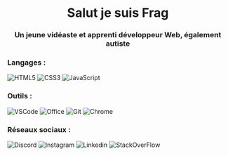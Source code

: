 <h1 align="center">Salut je suis Frag</h1>
<h3 align="center">Un jeune vidéaste et apprenti développeur Web, également autiste</h3>

<h3 align="left">Langages :</h3>

  ![HTML5](https://img.shields.io/badge/html5-%23E34F26.svg?style=for-the-badge&logo=html5&logoColor=white)
  ![CSS3](https://img.shields.io/badge/css3-%231572B6.svg?style=for-the-badge&logo=css3&logoColor=white)
  ![JavaScript](https://img.shields.io/badge/javascript-%23323330.svg?style=for-the-badge&logo=javascript&logoColor=%23F7DF1E)

<h3 align="left">Outils :</h3>

  ![VSCode](https://img.shields.io/badge/Visual_Studio_Code-0078D4?style=for-the-badge&logo=visual%20studio%20code&logoColor=white)
  ![Office](https://img.shields.io/badge/Microsoft_Office-D83B01?style=for-the-badge&logo=microsoft-office&logoColor=white)
  ![Git](https://img.shields.io/badge/GIT-E44C30?style=for-the-badge&logo=git&logoColor=white)
  ![Chrome](https://img.shields.io/badge/Google_chrome-4285F4?style=for-the-badge&logo=Google-chrome&logoColor=white)
  
<h3 align="left">Réseaux sociaux :</h3>
  
  ![Discord](https://img.shields.io/badge/Discord-7289DA?style=for-the-badge&logo=discord&logoColor=white)
  ![Instagram](https://img.shields.io/badge/Instagram-E4405F?style=for-the-badge&logo=instagram&logoColor=white)
  ![Linkedin](https://img.shields.io/badge/LinkedIn-0077B5?style=for-the-badge&logo=linkedin&logoColor=white)
  ![StackOverFlow](https://img.shields.io/badge/Stack_Overflow-FE7A16?style=for-the-badge&logo=stack-overflow&logoColor=white)
